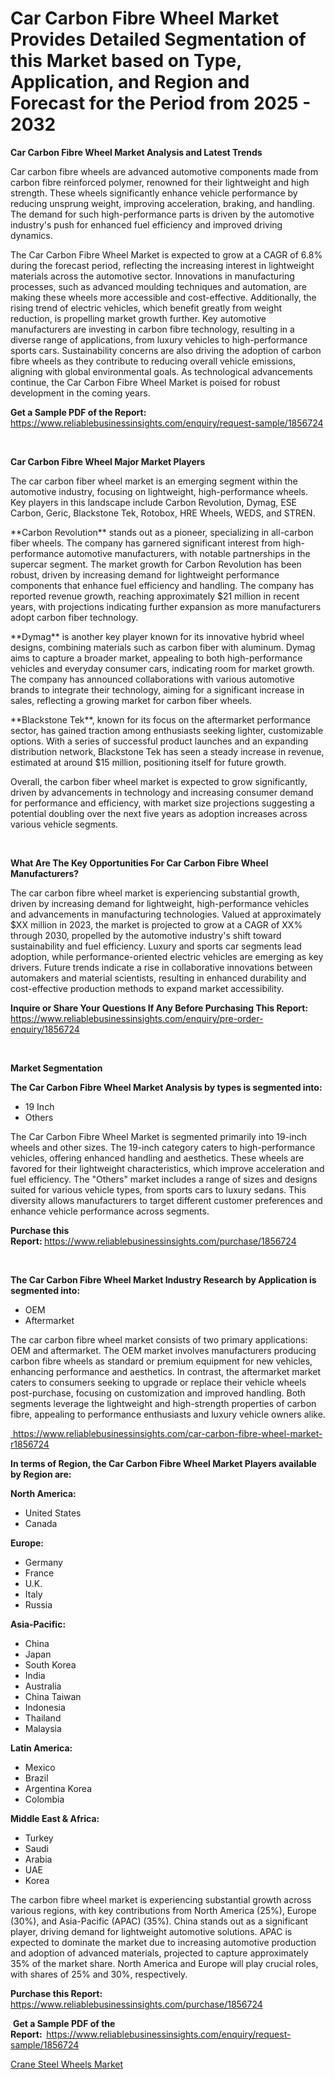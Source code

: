 <p><h1>Car Carbon Fibre Wheel Market Provides Detailed Segmentation of this Market based on Type, Application, and Region and Forecast for the Period from 2025 - 2032</h1></p><p><strong>Car Carbon Fibre Wheel Market Analysis and Latest Trends</strong></p>
<p><p>Car carbon fibre wheels are advanced automotive components made from carbon fibre reinforced polymer, renowned for their lightweight and high strength. These wheels significantly enhance vehicle performance by reducing unsprung weight, improving acceleration, braking, and handling. The demand for such high-performance parts is driven by the automotive industry's push for enhanced fuel efficiency and improved driving dynamics.</p><p>The Car Carbon Fibre Wheel Market is expected to grow at a CAGR of 6.8% during the forecast period, reflecting the increasing interest in lightweight materials across the automotive sector. Innovations in manufacturing processes, such as advanced moulding techniques and automation, are making these wheels more accessible and cost-effective. Additionally, the rising trend of electric vehicles, which benefit greatly from weight reduction, is propelling market growth further. Key automotive manufacturers are investing in carbon fibre technology, resulting in a diverse range of applications, from luxury vehicles to high-performance sports cars. Sustainability concerns are also driving the adoption of carbon fibre wheels as they contribute to reducing overall vehicle emissions, aligning with global environmental goals. As technological advancements continue, the Car Carbon Fibre Wheel Market is poised for robust development in the coming years.</p></p>
<p><strong>Get a Sample PDF of the Report:&nbsp;</strong> <a href="https://www.reliablebusinessinsights.com/enquiry/request-sample/1856724?utm_campaign=2789&utm_medium=2&utm_source=Github&utm_content=ia&utm_term=27032025&utm_id=car-carbon-fibre-wheel">https://www.reliablebusinessinsights.com/enquiry/request-sample/1856724</a></p>
<p>&nbsp;</p>
<p><strong>Car Carbon Fibre Wheel Major Market Players</strong></p>
<p><p>The car carbon fiber wheel market is an emerging segment within the automotive industry, focusing on lightweight, high-performance wheels. Key players in this landscape include Carbon Revolution, Dymag, ESE Carbon, Geric, Blackstone Tek, Rotobox, HRE Wheels, WEDS, and STREN. </p><p>**Carbon Revolution** stands out as a pioneer, specializing in all-carbon fiber wheels. The company has garnered significant interest from high-performance automotive manufacturers, with notable partnerships in the supercar segment. The market growth for Carbon Revolution has been robust, driven by increasing demand for lightweight performance components that enhance fuel efficiency and handling. The company has reported revenue growth, reaching approximately $21 million in recent years, with projections indicating further expansion as more manufacturers adopt carbon fiber technology.</p><p>**Dymag** is another key player known for its innovative hybrid wheel designs, combining materials such as carbon fiber with aluminum. Dymag aims to capture a broader market, appealing to both high-performance vehicles and everyday consumer cars, indicating room for market growth. The company has announced collaborations with various automotive brands to integrate their technology, aiming for a significant increase in sales, reflecting a growing market for carbon fiber wheels.</p><p>**Blackstone Tek**, known for its focus on the aftermarket performance sector, has gained traction among enthusiasts seeking lighter, customizable options. With a series of successful product launches and an expanding distribution network, Blackstone Tek has seen a steady increase in revenue, estimated at around $15 million, positioning itself for future growth.</p><p>Overall, the carbon fiber wheel market is expected to grow significantly, driven by advancements in technology and increasing consumer demand for performance and efficiency, with market size projections suggesting a potential doubling over the next five years as adoption increases across various vehicle segments.</p></p>
<p>&nbsp;</p>
<p><strong>What Are The Key Opportunities For Car Carbon Fibre Wheel Manufacturers?</strong></p>
<p><p>The car carbon fibre wheel market is experiencing substantial growth, driven by increasing demand for lightweight, high-performance vehicles and advancements in manufacturing technologies. Valued at approximately $XX million in 2023, the market is projected to grow at a CAGR of XX% through 2030, propelled by the automotive industry's shift toward sustainability and fuel efficiency. Luxury and sports car segments lead adoption, while performance-oriented electric vehicles are emerging as key drivers. Future trends indicate a rise in collaborative innovations between automakers and material scientists, resulting in enhanced durability and cost-effective production methods to expand market accessibility.</p></p>
<p><strong>Inquire or Share Your Questions If Any Before Purchasing This Report:</strong> <a href="https://www.reliablebusinessinsights.com/enquiry/pre-order-enquiry/1856724?utm_campaign=2789&utm_medium=2&utm_source=Github&utm_content=ia&utm_term=27032025&utm_id=car-carbon-fibre-wheel">https://www.reliablebusinessinsights.com/enquiry/pre-order-enquiry/1856724</a></p>
<p>&nbsp;</p>
<p><strong>Market Segmentation</strong></p>
<p><strong>The Car Carbon Fibre Wheel Market Analysis by types is segmented into:</strong></p>
<p><ul><li>19 Inch</li><li>Others</li></ul></p>
<p><p>The Car Carbon Fibre Wheel Market is segmented primarily into 19-inch wheels and other sizes. The 19-inch category caters to high-performance vehicles, offering enhanced handling and aesthetics. These wheels are favored for their lightweight characteristics, which improve acceleration and fuel efficiency. The "Others" market includes a range of sizes and designs suited for various vehicle types, from sports cars to luxury sedans. This diversity allows manufacturers to target different customer preferences and enhance vehicle performance across segments.</p></p>
<p><strong>Purchase this Report:&nbsp;</strong><a href="https://www.reliablebusinessinsights.com/purchase/1856724?utm_campaign=2789&utm_medium=2&utm_source=Github&utm_content=ia&utm_term=27032025&utm_id=car-carbon-fibre-wheel">https://www.reliablebusinessinsights.com/purchase/1856724</a></p>
<p>&nbsp;</p>
<p><strong>The Car Carbon Fibre Wheel Market Industry Research by Application is segmented into:</strong></p>
<p><ul><li>OEM</li><li>Aftermarket</li></ul></p>
<p><p>The car carbon fibre wheel market consists of two primary applications: OEM and aftermarket. The OEM market involves manufacturers producing carbon fibre wheels as standard or premium equipment for new vehicles, enhancing performance and aesthetics. In contrast, the aftermarket market caters to consumers seeking to upgrade or replace their vehicle wheels post-purchase, focusing on customization and improved handling. Both segments leverage the lightweight and high-strength properties of carbon fibre, appealing to performance enthusiasts and luxury vehicle owners alike.</p></p>
<p><a href="https://www.reliablebusinessinsights.com/car-carbon-fibre-wheel-market-r1856724?utm_campaign=2789&utm_medium=2&utm_source=Github&utm_content=ia&utm_term=27032025&utm_id=car-carbon-fibre-wheel">&nbsp;https://www.reliablebusinessinsights.com/car-carbon-fibre-wheel-market-r1856724</a></p>
<p><strong>In terms of Region, the Car Carbon Fibre Wheel Market Players available by Region are:</strong></p>
<p>
    <p> <strong> North America: </strong>
        <ul>
            <li>United States</li>
            <li>Canada</li>
        </ul>
        </p> 
    <p> <strong> Europe: </strong>
        <ul>
            <li>Germany</li>
            <li>France</li>
            <li>U.K.</li>
            <li>Italy</li>
            <li>Russia</li>
        </ul>
        </p> 
    <p> <strong> Asia-Pacific: </strong>
        <ul>
            <li>China</li>
            <li>Japan</li>
            <li>South Korea</li>
            <li>India</li>
            <li>Australia</li>
            <li>China Taiwan</li>
            <li>Indonesia</li>
            <li>Thailand</li>
            <li>Malaysia</li>
        </ul>
        </p> 
    <p> <strong> Latin America: </strong>
        <ul>
            <li>Mexico</li>
            <li>Brazil</li>
            <li>Argentina Korea</li>
            <li>Colombia</li>
        </ul>
        </p> 
    <p> <strong> Middle East & Africa: </strong>
        <ul>
            <li>Turkey</li>
            <li>Saudi</li>
            <li>Arabia</li>
            <li>UAE</li>
            <li>Korea</li>
        </ul>
    </p>
    </p>
<p><p>The carbon fibre wheel market is experiencing substantial growth across various regions, with key contributions from North America (25%), Europe (30%), and Asia-Pacific (APAC) (35%). China stands out as a significant player, driving demand for lightweight automotive solutions. APAC is expected to dominate the market due to increasing automotive production and adoption of advanced materials, projected to capture approximately 35% of the market share. North America and Europe will play crucial roles, with shares of 25% and 30%, respectively.</p></p>
<p><strong>Purchase this Report: </strong><a href="https://www.reliablebusinessinsights.com/purchase/1856724?utm_campaign=2789&utm_medium=2&utm_source=Github&utm_content=ia&utm_term=27032025&utm_id=car-carbon-fibre-wheel">https://www.reliablebusinessinsights.com/purchase/1856724</a></p>
<p>&nbsp;<strong>Get a Sample PDF of the Report:&nbsp;&nbsp;</strong><a href="https://www.reliablebusinessinsights.com/enquiry/request-sample/1856724?utm_campaign=2789&utm_medium=2&utm_source=Github&utm_content=ia&utm_term=27032025&utm_id=car-carbon-fibre-wheel">https://www.reliablebusinessinsights.com/enquiry/request-sample/1856724</a></p>
<p><strong></strong></p>
<p><p><a href="https://github.com/vilehoaguy/Market-Research-Report-List-1/blob/main/crane-steel-wheels-market.md?utm_campaign=2789&utm_medium=2&utm_source=Github&utm_content=ia&utm_term=27032025&utm_id=car-carbon-fibre-wheel">Crane Steel Wheels Market</a></p></p>